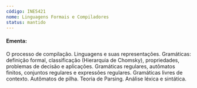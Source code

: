 ```yaml
---
código: INE5421
nome: Linguagens Formais e Compiladores
status: mantido
---
```


#### Ementa:
O processo de compilação. Linguagens e suas representações. Gramáticas: definição formal, classificação (Hierarquia de Chomsky), propriedades, problemas de decisão e aplicações. Gramáticas regulares, autômatos finitos, conjuntos regulares e expressões regulares. Gramáticas livres de contexto. Autômatos de pilha. Teoria de Parsing. Análise léxica e sintática.


